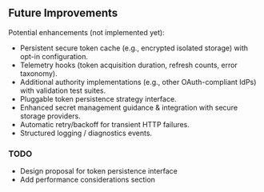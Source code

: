 ## Future Improvements

Potential enhancements (not implemented yet):

- Persistent secure token cache (e.g., encrypted isolated storage) with opt-in configuration.
- Telemetry hooks (token acquisition duration, refresh counts, error taxonomy).
- Additional authority implementations (e.g., other OAuth-compliant IdPs) with validation test suites.
- Pluggable token persistence strategy interface.
- Enhanced secret management guidance & integration with secure storage providers.
- Automatic retry/backoff for transient HTTP failures.
- Structured logging / diagnostics events.

### TODO
- Design proposal for token persistence interface
- Add performance considerations section
